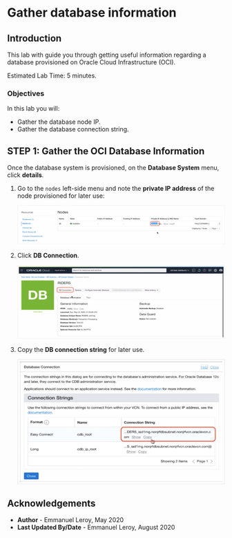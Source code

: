 # Gather database information

## Introduction

This lab with guide you through getting useful information regarding a database provisioned on Oracle Cloud Infrastructure (OCI).

Estimated Lab Time: 5 minutes.

### Objectives

In this lab you will:

- Gather the database node IP.
- Gather the database connection string.


## **STEP 1:** Gather the OCI Database Information

Once the database system is provisioned, on the **Database System** menu, click **details**.

1. Go to the `nodes` left-side menu and note the **private IP address** of the node provisioned for later use:

   ![](./images/provision-db-26-nodeip.png " ")

2. Click **DB Connection**.

   ![](./images/provision-db-27-connection.png " ")

3. Copy the **DB connection string** for later use.

   ![](./images/provision-db-27-connection2.png " ")

## Acknowledgements

 - **Author** - Emmanuel Leroy, May 2020
 - **Last Updated By/Date** - Emmanuel Leroy, August 2020
